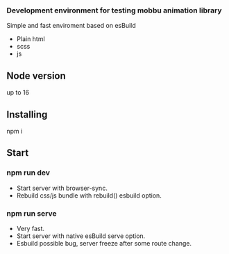 ### Development environment for testing mobbu animation library

Simple and fast enviroment based on esBuild

-   Plain html
-   scss
-   js

## Node version

up to 16

## Installing

npm i

## Start

### npm run dev

-   Start server with browser-sync.
-   Rebuild css/js bundle with rebuild() esbuild option.

### npm run serve

-   Very fast.
-   Start server with native esBuild serve option.
-   Esbuild possible bug, server freeze after some route change.
